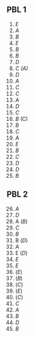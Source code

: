 ## PBL 1

1. *E*
2. *A*
3. *B*
4. *E*
5. *B*
6. *B*
7. *D*
8. *C (A)*
9. *D*
10. *A*
11. *C*
12. *C*
13. *A*
14. *D*
15. *C*
16. *B* (C)
17. *B*
18. *C*
19. *A*
20. *E*
21. *B*
22. *C*
23. *D*
24. *D*
25. *B*

## PBL 2

26. *A*
27. *D*
28. A (*B*)
29. *C*
30. *B*
31. B (*D*)
32. *A*
33. E (*D*)
34. *E*
35. *E*
36. (*E*)
37. (*B*)
38. (*C*)
39. (*E*)
40. (*C*)
51. *C*
52. *A*
53. *B*
54. *D*
55. *B*
